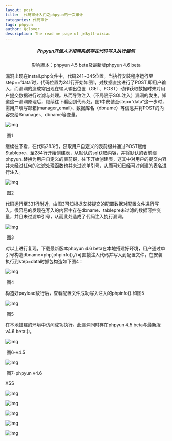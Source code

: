 ```yaml
---
layout: post
title:  代码审计入门之phpyun的一次审计
categories: 代码审计
tags: phpyun
author: Qclover
description: The read me page of jekyll-xixia.
---
```


##### <center>Phpyun开源人才招聘系统存在代码写入执行漏洞</center>

<center>影响版本：phpyun 4.5 beta及最新版phpyun 4.6 beta</center>

​       漏洞出现在install.php文件中，代码241~345位置。当执行安装程序运行至step==’data’时，代码位置为241行开始如图1，对数据直接进行了POST,即用户输入，而漏洞的造成常出现在输入输出位置（GET、POST）动作获取数据时未对用户提交数据进行过滤与处理。从而导致注入（不局限于SQL注入）漏洞的发生。知道这一漏洞原理后，继续往下看回到代码处，图1中安装至step=”data”这一步时，需用户填写邮箱(manager_email)、数据库名（dbname）等信息并将POST的内容交给$manager、dbname等变量。

![img]({{site.baseurl}}/assets/images/pic1.jpg) 

​                            图1

继续往下看，在代码283行，获取用户自定义的表前缀并通过POST赋给$tablepre，至284行开始创建表，从默认的sql获取内容，并将默认的表前缀phpyun_替换为用户自定义的表前缀，往下开始创建表，这其中对用户的提交内容并未经过任何的过滤处理函数也并未过滤单引号，从而可知已经可对创建的表名进行注入。

![img]({{site.baseurl}}/assets/images/pic2.jpg) 

​                           图2

代码运行至331行附近，由图3可知根据安装提交的配置数据对配置文件进行写入。很容易的发现在写入的内容中存在dbname、tablepre未过滤的数据可控变量，并且未过滤单引号，从而此处造成了代码注入执行漏洞。

![img]({{site.baseurl}}/assets/images/wpsA8.tmp.jpg) 

​                            图3

对以上进行复现，下载最新版本phpyun 4.6 beta在本地搭建好环境，用户通过单引号构造dbname=php’,phpinfo(),//可直接注入代码并写入到配置文件，在安装执行到step=data时抓包构造如下图4：

![img]({{site.baseurl}}/assets/images/wpsA9.tmp.jpg) 

​                               图4

构造好payload放行后，查看配置文件成功写入注入的phpinfo().如图5

![img]({{site.baseurl}}/assets/images/wpsAA.tmp.jpg) 

​                            图5

在本地搭建的环境中访问成功执行。此漏洞同时存在phpyun 4.5 beta与最新版v4.6 beta中。

![img]({{site.baseurl}}/assets/images/wpsAB.tmp.jpg) 

​                                   图6-v4.5

![img]({{site.baseurl}}/assets/images/wpsAC.tmp.jpg) 

​                             图7-phpyun v4.6

 

 

XSS

![img]({{site.baseurl}}/assets/images/wpsAD.tmp.jpg) 

![img]({{site.baseurl}}/assets/images/wpsBD.tmp.jpg) 

![img]({{site.baseurl}}/assets/images/wpsBE.tmp.jpg) 

![img]({{site.baseurl}}/assets/images/wpsBF.tmp.jpg) 

![img]({{site.baseurl}}/assets/images/wpsC0.tmp.jpg) 
